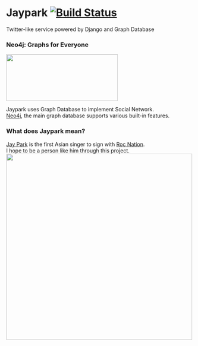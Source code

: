 # Jaypark [![Build Status](https://travis-ci.com/sinwoobang/Jaypark.svg?token=s64m3rayQnZ6TWPqxtrG&branch=master)](https://travis-ci.com/sinwoobang/jaypark)
Twitter-like service powered by Django and Graph Database

### Neo4j: Graphs for Everyone
<img src="https://go.neo4j.com/rs/710-RRC-335/images/neo4j_logo.png?_ga=2.73466580.718215210.1555340602-745702593.1554483956" width="300" height="125"><br>

Jaypark uses Graph Database to implement Social Network.<br>
[Neo4j](https://github.com/neo4j/neo4j), the main graph database supports various built-in features.

### What does Jaypark mean?
[Jay Park](https://rocnation.com/jay-park/) is the first Asian singer to sign with [Roc Nation](https://rocnation.com/).<br>
I hope to be a person like him through this project.
<br><img src="https://www.allkpop.com/upload/2018/05/af_org/28173717/Jay-Park.jpg" width="500">
